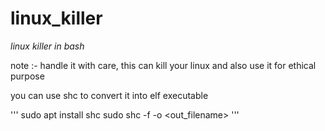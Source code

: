 # linux_killer
*linux killer in bash*

note :- handle it with care, this can kill your linux and also use it for ethical purpose

you can use shc to convert it into elf executable

'''
sudo apt install shc
sudo shc -f <filename> -o <out_filename>
'''

